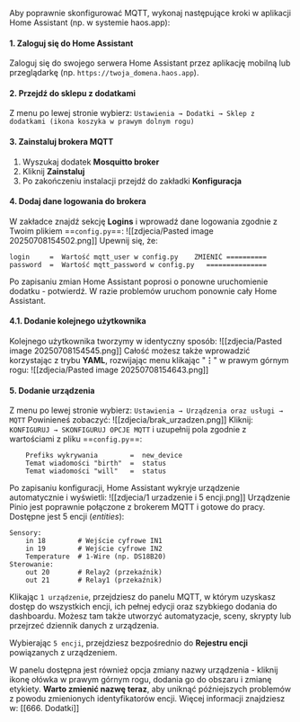 Aby poprawnie skonfigurować MQTT, wykonaj następujące kroki w aplikacji Home Assistant (np. w systemie haos.app):
#### 1. Zaloguj się do Home Assistant
Zaloguj się do swojego serwera Home Assistant przez aplikację mobilną lub przeglądarkę 
(np. `https://twoja_domena.haos.app`).
#### 2. Przejdź do sklepu z dodatkami
Z menu po lewej stronie wybierz:
	`Ustawienia → Dodatki → Sklep z dodatkami (ikona koszyka w prawym dolnym rogu)`
#### 3. Zainstaluj brokera MQTT
1. Wyszukaj dodatek **Mosquitto broker**
2. Kliknij **Zainstaluj**
3. Po zakończeniu instalacji przejdź do zakładki **Konfiguracja**
#### 4. Dodaj dane logowania do brokera
W zakładce znajdź sekcję **Logins** i wprowadź dane logowania zgodnie z Twoim plikiem ==`config.py`==:
	![[zdjecia/Pasted image 20250708154502.png]]
Upewnij się, że:
```
login     =  Wartość mqtt_user w config.py    ZMIENIĆ ==========
password  =  Wartość mqtt_password w config.py   ===============
```
Po zapisaniu zmian Home Assistant poprosi o ponowne uruchomienie dodatku - potwierdź. 
W razie problemów uruchom ponownie cały Home Assistant.
#### 4.1. Dodanie kolejnego użytkownika
Kolejnego użytkownika tworzymy w identyczny sposób:
	![[zdjecia/Pasted image 20250708154545.png]]
Całość możesz także wprowadzić korzystając z trybu **YAML**, rozwijając menu klikając "**⋮**" w prawym górnym rogu:
	![[zdjecia/Pasted image 20250708154643.png]]
#### 5. Dodanie urządzenia
Z menu po lewej stronie wybierz:
	`Ustawienia → Urządzenia oraz usługi → MQTT`
Powinieneś zobaczyć:
![[zdjecia/brak_urzadzen.png]]
Kliknij:
	`KONFIGURUJ → SKONFIGURUJ OPCJE MQTT`
i uzupełnij pola zgodnie z wartościami z pliku ==`config.py`==:
```
	Prefiks wykrywania        =  new_device
	Temat wiadomości "birth"  =  status
	Temat wiadomości "will"   =  status
```
Po zapisaniu konfiguracji, Home Assistant wykryje urządzenie automatycznie i wyświetli:
![[zdjecia/1 urzadzenie i 5 encji.png]]
Urządzenie Pinio jest poprawnie połączone z brokerem MQTT i gotowe do pracy. 
Dostępne jest 5 encji (*entities*):
```
Sensory:
	in 18        # Wejście cyfrowe IN1
	in 19        # Wejście cyfrowe IN2
	Temperature  # 1-Wire (np. DS18B20)
Sterowanie:
	out 20       # Relay2 (przekaźnik)
	out 21       # Relay1 (przekaźnik)
```
Klikając `1 urządzenie`, przejdziesz do panelu MQTT, w którym uzyskasz dostęp do wszystkich encji, ich pełnej edycji oraz szybkiego dodania do dashboardu. Możesz tam także utworzyć automatyzacje, sceny, skrypty lub przejrzeć dziennik danych z urządzenia.

Wybierając `5 encji`, przejdziesz bezpośrednio do **Rejestru encji** powiązanych z urządzeniem.

W panelu dostępna jest również opcja zmiany nazwy urządzenia - kliknij ikonę ołówka w prawym górnym rogu, dodania go do obszaru i zmianę etykiety. **Warto zmienić nazwę teraz**, aby uniknąć późniejszych problemów z powodu zmienionych identyfikatorów encji.
Więcej informacji znajdziesz w: [[666. Dodatki]]